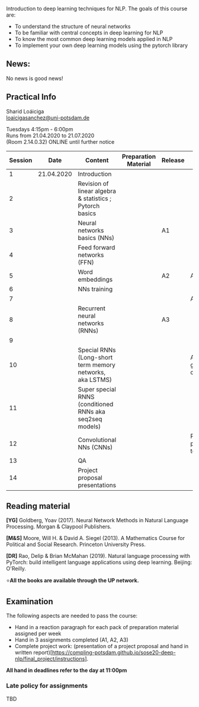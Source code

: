 
Introduction to deep learning techniques for NLP. The goals of this course are:  

- To understand the structure of neural networks  
- To be familiar with central concepts in deep learning for NLP  
- To know the most common deep learning models applied in NLP  
- To implement your own deep learning models using the pytorch library  

## News: 

No news is good news!


## Practical Info

Sharid Loáiciga  
<loaicigasanchez@uni-potsdam.de>  

Tuesdays 4:15pm - 6:00pm  
Runs from 21.04.2020 to 21.07.2020  
(Room 2.14.0.32) ONLINE until further notice  

| Session  | Date  | Content  | Preparation Material  | Release | Due    | 
|---|---|---|---|---|---|
| 1  | 21.04.2020  | Introduction  |          |       |        |
| 2  |             | Revision of linear algebra & statistics ; Pytorch basics |   |   |   |
| 3  |             | Neural networks basics (NNs)   |   | A1  |   |
| 4  |             | Feed forward networks (FFN)    |   |               |   |
| 5  |             | Word embeddings                |   | A2  | A1  |
| 6  |             | NNs training                   |   |               |   |
| 7  |             |                                |   |               | A2   |
| 8  |             | Recurrent neural networks (RNNs)   |   | A3  | | 
| 9  |             |  |   |   |   |
| 10  |            | Special RNNs (Long-short term memory networks, aka LSTMS)|   |  |A3 + group contracts  |
| 11  |   | Super special RNNS (conditioned RNNs aka seq2seq models) |   |   |   |
| 12  |   | Convolutional NNs (CNNs)  |   |   | Pick project topic   |
| 13  |   | QA  |   |   |   |
| 14  |   | Project proposal presentations  |   |   |   |


## Reading material 

**\[YG\]** Goldberg, Yoav (2017).  Neural Network Methods in Natural Language Processing. Morgan & Claypool Publishers.

**\[M&S\]** Moore, Will H. & David A. Siegel (2013). A Mathematics Course for Political and Social Research. Princeton University Press.

**\[DR\]** Rao, Delip & Brian McMahan (2019). Natural language processing with PyTorch: build intelligent language applications using deep learning. Beijing: O'Reilly.  

⭐️**All the books are available through the UP network.**

## Examination  

The following aspects are needed to pass the course:  

 - Hand in a reaction paragraph for each pack of preparation material assigned per week
 - Hand in 3 assignments completed (A1, A2, A3)
 - Complete project work: (presentation of a project proposal and hand in written report)[https://compling-potsdam.github.io/sose20-deep-nlp/final_project/instructions]. 

**All hand in deadlines refer to the day at 11:00pm**

### Late policy for assignments 

TBD

